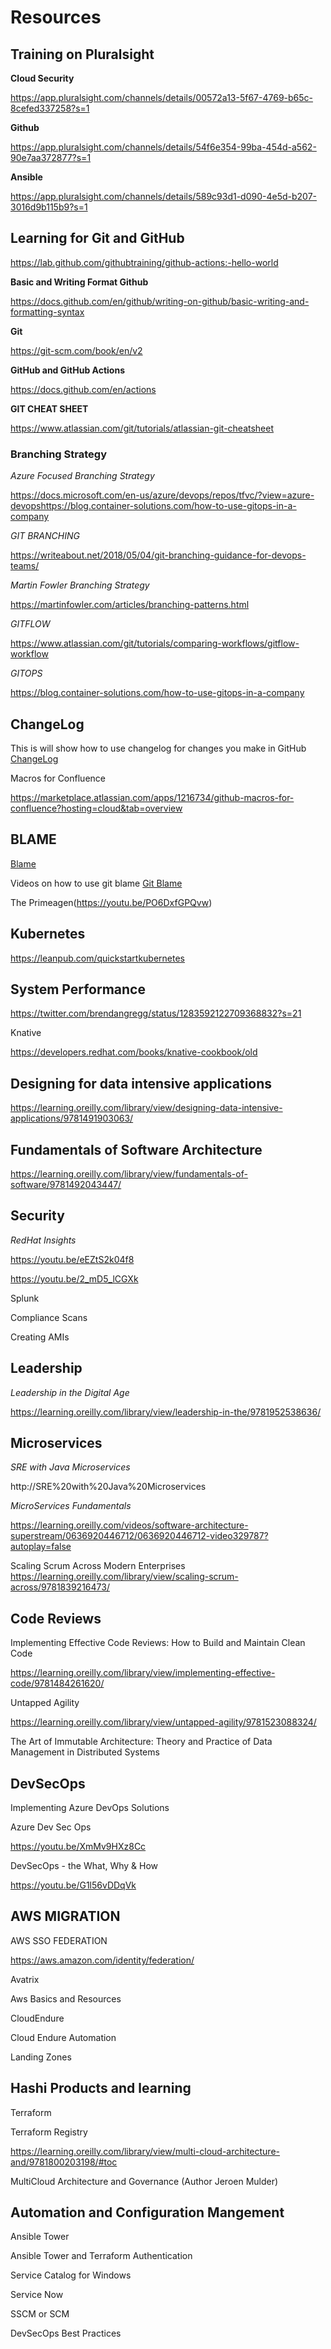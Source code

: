 # Resources

## Training on Pluralsight

**Cloud Security**

https://app.pluralsight.com/channels/details/00572a13-5f67-4769-b65c-8cefed337258?s=1


**Github**

https://app.pluralsight.com/channels/details/54f6e354-99ba-454d-a562-90e7aa372877?s=1

**Ansible**

https://app.pluralsight.com/channels/details/589c93d1-d090-4e5d-b207-3016d9b115b9?s=1
 
## Learning for Git and  GitHub

https://lab.github.com/githubtraining/github-actions:-hello-world 
 
**Basic and Writing Format Github**

https://docs.github.com/en/github/writing-on-github/basic-writing-and-formatting-syntax

**Git**

https://git-scm.com/book/en/v2  

**GitHub and GitHub Actions** 

https://docs.github.com/en/actions


**GIT CHEAT SHEET**

https://www.atlassian.com/git/tutorials/atlassian-git-cheatsheet


### Branching Strategy ### 

*Azure Focused Branching Strategy*

https://docs.microsoft.com/en-us/azure/devops/repos/tfvc/?view=azure-devopshttps://blog.container-solutions.com/how-to-use-gitops-in-a-company

*GIT BRANCHING*

https://writeabout.net/2018/05/04/git-branching-guidance-for-devops-teams/ 

*Martin Fowler Branching Strategy*

https://martinfowler.com/articles/branching-patterns.html


*GITFLOW*

https://www.atlassian.com/git/tutorials/comparing-workflows/gitflow-workflow
 

*GITOPS* 

https://blog.container-solutions.com/how-to-use-gitops-in-a-company

## ChangeLog

This is will show how to use changelog for changes you make in GitHub
[ChangeLog](https://github.com/github-changelog-generator/github-changelog-generator)

Macros for Confluence

https://marketplace.atlassian.com/apps/1216734/github-macros-for-confluence?hosting=cloud&tab=overview

## BLAME

[Blame](https://git-scm.com/docs/git-blame)

Videos on how to use git blame [Git Blame](https://youtu.be/RU-_0cgyGyI)

The Primeagen(https://youtu.be/PO6DxfGPQvw)



## Kubernetes ##

https://leanpub.com/quickstartkubernetes 
 

## System Performance ##

https://twitter.com/brendangregg/status/1283592122709368832?s=21 

Knative 

https://developers.redhat.com/books/knative-cookbook/old 

 

## Designing for data intensive applications ##

https://learning.oreilly.com/library/view/designing-data-intensive-applications/9781491903063/ 
 

## Fundamentals of Software Architecture  ##

https://learning.oreilly.com/library/view/fundamentals-of-software/9781492043447/ 
  

 
## Security

*RedHat Insights*

https://youtu.be/eEZtS2k04f8

https://youtu.be/2_mD5_lCGXk

Splunk

Compliance Scans

Creating AMIs 

 
## Leadership

*Leadership in the Digital Age* 

https://learning.oreilly.com/library/view/leadership-in-the/9781952538636/

## Microservices

*SRE with Java Microservices* 

http://SRE%20with%20Java%20Microservices

 
*MicroServices Fundamentals* 

https://learning.oreilly.com/videos/software-architecture-superstream/0636920446712/0636920446712-video329787?autoplay=false

Scaling Scrum Across Modern Enterprises 
https://learning.oreilly.com/library/view/scaling-scrum-across/9781839216473/
 
## Code Reviews

Implementing Effective Code Reviews: How to Build and Maintain Clean Code 

https://learning.oreilly.com/library/view/implementing-effective-code/9781484261620/
 

Untapped Agility 

https://learning.oreilly.com/library/view/untapped-agility/9781523088324/
 

The Art of Immutable Architecture: Theory and Practice of Data Management in Distributed Systems 
 
## DevSecOps

Implementing Azure DevOps Solutions 

Azure Dev Sec Ops

https://youtu.be/XmMv9HXz8Cc

DevSecOps - the What, Why & How

https://youtu.be/G1l56vDDqVk


## AWS MIGRATION

AWS SSO FEDERATION

https://aws.amazon.com/identity/federation/ 

Avatrix  

Aws Basics and Resources 

CloudEndure 

Cloud Endure Automation 

Landing Zones 
 
## Hashi Products and learning

Terraform 

Terraform Registry


https://learning.oreilly.com/library/view/multi-cloud-architecture-and/9781800203198/#toc
 

MultiCloud Architecture and Governance (Author Jeroen Mulder) 

## Automation and Configuration Mangement 

Ansible Tower 

Ansible Tower and Terraform Authentication 

Service Catalog for Windows 


Service Now    
 

SSCM or SCM 

 

DevSecOps Best Practices 

